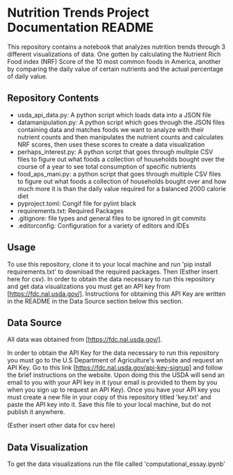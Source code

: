 # Nutrition Trends Project Documentation README

This repository contains a notebook that analyzes nutrition trends through 3 different visualizations of data. One gotten by calculating the Nutrient Rich Food index (NRF) Score of the 10 most common foods in America, another by comparing the daily value of certain nutrients and the actual percentage of daily value.


## Repository Contents
- usda_api_data.py: A python script which loads data into a JSON file 
- datamanipulation.py: A python script which goes through the JSON files containing data and matches foods we want to analyze with their nutrient counts and then manipulates the nutrient counts and calculates NRF scores, then uses these scores to create a data visualization
- perhaps_interest.py: A python script that goes through mulitple CSV files to figure out what foods a collection of households bought over the course of a year to see total consumption of specific nutrients 
- food_aps_mani.py: a python script that goes through multiple CSV files to figure out what foods a collection of households bought over and how much more it is than the daily value required for a balanced 2000 calorie diet 
- pyproject.toml: Congif file for pylint black
- requirements.txt: Required Packages
- .gitignore: file types and general files to be ignored in git commits
- .editorconfig: Configuration for a variety of editors and IDEs

## Usage

To use this repository, clone it to your local machine and run 'pip install requirements.txt' to download the required packages. Then (Esther insert here for csv). In order to obtain the data necessary to run this repository and get data visualizations you must get an API key from [https://fdc.nal.usda.gov/]. Instructions for obtaining this API Key are written in the README in the Data Source section below this section.

## Data Source

All data was obtained from [https://fdc.nal.usda.gov/].

In order to obtain the API Key for the data necessary to run this repository you must go to the U.S Department of Agriculture's website and request an API Key. Go to this link [https://fdc.nal.usda.gov/api-key-signup] and follow the brief instructions on the website. Upon doing this the USDA will send an email to you with your API key in it (your email is provided to them by you when you sign up to request an API Key).
Once you have your API key you must create a new file in your copy of this repository titled 'key.txt' and paste the API key into it. Save this file to your local machine, but do not publish it anywhere.

(Esther insert other data for csv here)

## Data Visualization

To get the data visualizations run the file called 'computational_essay.ipynb'


